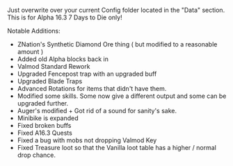 Just overwrite over your current Config folder located in the "Data" section. This is for Alpha 16.3 7 Days to Die only! 

Notable Additions:
- ZNation's Synthetic Diamond Ore thing ( but modified to a reasonable amount )
- Added old Alpha blocks back in
- Valmod Standard Rework
- Upgraded Fencepost trap with an upgraded buff
- Upgraded Blade Traps
- Advanced Rotations for items that didn't have them.
- Modified some skills. Some now give a different output and some can be upgraded further.
- Auger's modified + Got rid of a sound for sanity's sake.
- Minibike is expanded
- Fixed broken buffs
- Fixed A16.3 Quests
- Fixed a bug with mobs not dropping Valmod Key
- Fixed Treasure loot so that the Vanilla loot table has a higher / normal drop chance.

